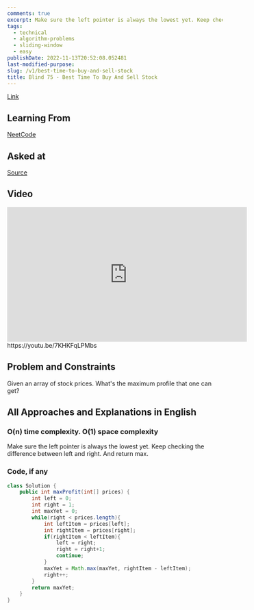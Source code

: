 ```yaml
---
comments: true
excerpt: Make sure the left pointer is always the lowest yet. Keep checking the difference between left and right. And return max.
tags:
  - technical
  - algorithm-problems
  - sliding-window
  - easy
publishDate: 2022-11-13T20:52:08.052481
last-modified-purpose:
slug: /v1/best-time-to-buy-and-sell-stock
title: Blind 75 - Best Time To Buy And Sell Stock
---
```


[Link](https://leetcode.com/problems/best-time-to-buy-and-sell-stock/)

## Learning From

[NeetCode](https://neetcode.io/practice)

## Asked at

[Source](https://seanprashad.com/leetcode-patterns/)

## Video

<iframe width="560" height="315" src="https://www.youtube.com/embed/7KHKFqLPMbs" title="YouTube video player" frameborder="0" allow="accelerometer; autoplay; clipboard-write; encrypted-media; gyroscope; picture-in-picture" allowfullscreen></iframe>https://youtu.be/7KHKFqLPMbs

## Problem and Constraints

Given an array of stock prices. What's the maximum profile that one can get?

## All Approaches and Explanations in English

### O(n) time complexity. O(1) space complexity

Make sure the left pointer is always the lowest yet. Keep checking the difference between left and right. And return max.

### Code, if any

```java
class Solution {
    public int maxProfit(int[] prices) {
        int left = 0;
        int right = 1;
        int maxYet = 0;
        while(right < prices.length){
            int leftItem = prices[left];
            int rightItem = prices[right];
            if(rightItem < leftItem){
                left = right;
                right = right+1;
                continue;
            }
            maxYet = Math.max(maxYet, rightItem - leftItem);
            right++;
        }
        return maxYet;
    }
}
```
